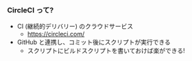 ### CircleCI って?
* CI (継続的デリバリー) のクラウドサービス
  - https://circleci.com/
* GitHub と連携し、コミット後にスクリプトが実行できる
  - スクリプトにビルドスクリプトを書いておけば楽ができる!
